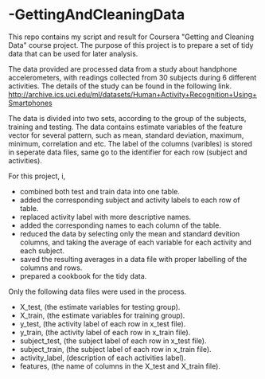 # -GettingAndCleaningData

This repo contains my script and result for Coursera "Getting and Cleaning Data" course project. The purpose of this project is to prepare a set of tidy data that can be used for later analysis.

The data provided are processed data from a study about handphone accelerometers, with readings collected from 30 subjects during 6 different activities. The details of the study can be found in the following link.  
http://archive.ics.uci.edu/ml/datasets/Human+Activity+Recognition+Using+Smartphones

The data is divided into two sets, according to the group of the subjects, training and testing. The data contains estimate variables of the feature vector for several pattern, such as mean, standard deviation, maximum, minimum, correlation and etc. The label of the columns (varibles) is stored in seperate data files, same go to the identifier for each row (subject and activities).

For this project, i,
* combined both test and train data into one table.
* added the corresponding subject and activity labels to each row of table.
* replaced activity label with more descriptive names.
* added the corresponding names to each column of the table.
* reduced the data by selecting only the mean and standard devition columns, and taking the average of each variable for each activity and each subject.
* saved the resulting averages in a data file with proper labelling of the columns and rows.
* prepared a cookbook for the tidy data.

Only the following data files were used in the process.
* X_test, (the estimate variables for testing group).
* X_train, (the estimate variables for training group).
* y_test, (the activity label of each row in x_test file).
* y_train, (the activity label of each row in x_train file).
* subject_test, (the subject label of each row in x_test file).
* subject_train, (the subject label of each row in x_train file).
* activity_label, (description of each activities label).
* features, (the name of columns in the X_test and X_train file).

